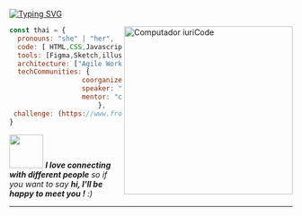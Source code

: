 [![Typing SVG](https://readme-typing-svg.herokuapp.com?font=Fira+Code&size=45&pause=1000&color=B122F7&center=true&vCenter=true&random=false&width=989&height=253&lines=Welcome+to+My+GitHub+Page;My+name+is+Rafaela+Vaz;i+'m+a+UX%2FUI+Engineer+Student+;at+BIT+Beam+Institute+of+Technology+)](https://git.io/typing-svg)

<img src="https://raw.githubusercontent.com/MicaelliMedeiros/micaellimedeiros/master/image/computer-illustration.png" min-width="400px" max-width="300px" width="300px" align="right" alt="Computador iuriCode">


```javascript
const thai = {
  pronouns: "she" | "her",
  code: [ HTML,CSS,Javascript,Tailwind,Bootstrap,Markdown,],
  tools: [Figma,Sketch,illustrator,Photoshop ],
  architecture: ["Agile Working ","design system pattern"],
  techCommunities: {
                  coorganizer: "Designer Hangout",
                  speaker: "Women Who Code",
                  mentor: "codementor"
                      },
 challenge: (https://www.frontendmentor.io/challenges)   "
}
```



<img src="https://media.giphy.com/media/LnQjpWaON8nhr21vNW/giphy.gif" width="60"> <em><b>I love connecting with different people</b> so if you want to say <b>hi, I'll be happy to meet you !</b> :)</em>

---
